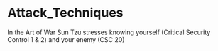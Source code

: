 # Attack_Techniques
In the Art of War Sun Tzu stresses knowing yourself (Critical Security Control 1 &amp; 2) and your enemy (CSC 20)
